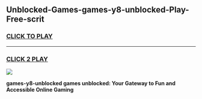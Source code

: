 
## Unblocked-Games-games-y8-unblocked-Play-Free-scrit
<h3>
<a href="https://premium76.site?title=games-y8-unblocked&ref=18A1">CLICK TO PLAY</a></h3>
<hr>

<h3>
<a href="https://premium76.site?title=games-y8-unblocked&ref=18A1">CLICK 2 PLAY</a>
  
</h3>

<a href="https://premium76.site?title=games-y8-unblocked&ref=18A1"><img src="https://clearcache.store/games.png"></a>


**games-y8-unblocked games unblocked: Your Gateway to Fun and Accessible Online Gaming**
